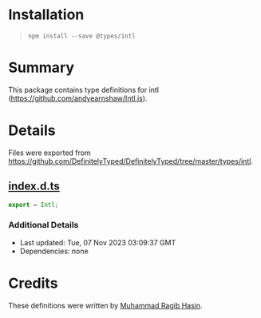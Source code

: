 # Installation
> `npm install --save @types/intl`

# Summary
This package contains type definitions for intl (https://github.com/andyearnshaw/Intl.js).

# Details
Files were exported from https://github.com/DefinitelyTyped/DefinitelyTyped/tree/master/types/intl.
## [index.d.ts](https://github.com/DefinitelyTyped/DefinitelyTyped/tree/master/types/intl/index.d.ts)
````ts
export = Intl;

````

### Additional Details
 * Last updated: Tue, 07 Nov 2023 03:09:37 GMT
 * Dependencies: none

# Credits
These definitions were written by [Muhammad Ragib Hasin](https://github.com/RagibHasin).
